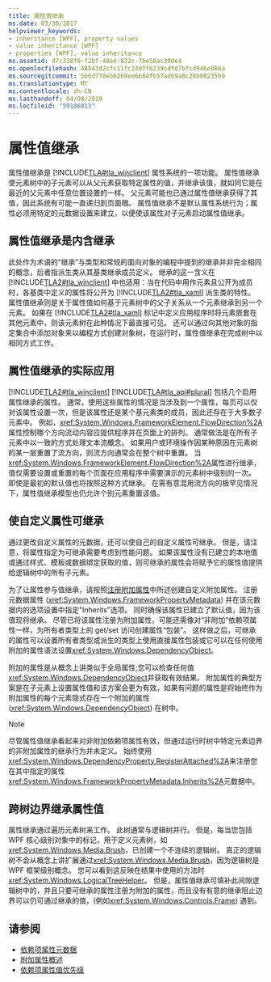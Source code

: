 ```yaml
---
title: 属性值继承
ms.date: 03/30/2017
helpviewer_keywords:
- inheritance [WPF], property values
- value inheritance [WPF]
- properties [WPF], value inheritance
ms.assetid: d7c338f9-f2bf-48ed-832c-7be58ac390e4
ms.openlocfilehash: 48543d2cfc11fc33dff6239cdfd7bfcd946e986a
ms.sourcegitcommit: 5b6d778ebb269ee6684fb57ad69a8c28b06235b9
ms.translationtype: MT
ms.contentlocale: zh-CN
ms.lasthandoff: 04/08/2019
ms.locfileid: "59186813"
---
```

# <a name="property-value-inheritance"></a>属性值继承
属性值继承是 [!INCLUDE[TLA#tla_winclient](../../../../includes/tlasharptla-winclient-md.md)] 属性系统的一项功能。 属性值继承使元素树中的子元素可以从父元素获取特定属性的值，并继承该值，就如同它是在最近的父元素中任意位置设置的一样。 父元素可能也已通过属性值继承获得了其值，因此系统有可能一直递归到页面根。 属性值继承不是默认属性系统行为；属性必须用特定的元数据设置来建立，以便使该属性对子元素启动属性值继承。  

<a name="Property_Value_Inheritance_is_Containment_Inheritance"></a>   
## <a name="property-value-inheritance-is-containment-inheritance"></a>属性值继承是内含继承  
 此处作为术语的“继承”与类型和常规的面向对象的编程中提到的继承并非完全相同的概念，后者指派生类从其基类继承成员定义。 继承的这一含义在 [!INCLUDE[TLA2#tla_winclient](../../../../includes/tla2sharptla-winclient-md.md)] 中也适用：当在代码中用作元素且公开为成员时，各基类中定义的属性将公开为 [!INCLUDE[TLA2#tla_xaml](../../../../includes/tla2sharptla-xaml-md.md)] 派生类的特性。 属性值继承则是关于属性值如何基于元素树中的父子关系从一个元素继承到另一个元素。 如果在 [!INCLUDE[TLA2#tla_xaml](../../../../includes/tla2sharptla-xaml-md.md)] 标记中定义应用程序时将元素嵌套在其他元素中，则该元素树在此种情况下最直接可见。 还可以通过向其他对象的指定集合中添加对象来以编程方式创建对象树，在运行时，属性值继承在完成树中以相同方式工作。  
  
<a name="Practical_Applications_of_Property_Value_Inheritance"></a>   
## <a name="practical-applications-of-property-value-inheritance"></a>属性值继承的实际应用  
 [!INCLUDE[TLA2#tla_winclient](../../../../includes/tla2sharptla-winclient-md.md)] [!INCLUDE[TLA#tla_api#plural](../../../../includes/tlasharptla-apisharpplural-md.md)] 包括几个启用属性继承的属性。 通常，使用这些属性的情况是当涉及到一个属性，每页可以仅对该属性设置一次，但是该属性还是某个基元素类的成员，因此还存在于大多数子元素中。 例如，<xref:System.Windows.FrameworkElement.FlowDirection%2A>属性控制哪个方向流动内容应提供程序并在页面上的排列。 通常做法是在所有子元素中以一致的方式处理文本流概念。 如果用户或环境操作因某种原因在元素树的某一层重置了流方向，则流方向通常会在整个树中重置。 当<xref:System.Windows.FrameworkElement.FlowDirection%2A>属性进行继承，值仅需要设置或重置的每个页面在应用程序中需要演示的元素树中级别的一次。 即使是最初的默认值也将按照这种方式继承。 在需有意混用流方向的极罕见情况下，属性值继承模型也仍允许个别元素重置该值。  
  
<a name="Making_a_Custom_Property_Inheritable"></a>   
## <a name="making-a-custom-property-inheritable"></a>使自定义属性可继承  
 通过更改自定义属性的元数据，还可以使自己的自定义属性可继承。 但是，请注意，将属性指定为可继承需要考虑到性能问题。 如果该属性没有已建立的本地值或通过样式、模板或数据绑定获取的值，则可继承的属性会将赋予它的属性值提供给逻辑树中的所有子元素。  
  
 为了让属性参与值继承，请按照[注册附加属性](how-to-register-an-attached-property.md)中所述创建自定义附加属性。 注册元数据属性 (<xref:System.Windows.FrameworkPropertyMetadata>) 并在该元数据内的选项设置中指定"Inherits"选项。 同时确保该属性已建立了默认值，因为该值现将继承。 尽管已将该属性注册为附加属性，可能还需像对“非附加”依赖项属性一样，为所有者类型上的 get/set 访问创建属性“包装”。 这样做之后，可继承的属性可以设置所有者类型或派生的类型上使用直接属性包装或它可以在任何使用附加的属性语法设置<xref:System.Windows.DependencyObject>。  
  
 附加的属性是从概念上讲类似于全局属性;您可以检查任何值<xref:System.Windows.DependencyObject>并获取有效结果。 附加属性的典型方案是在子元素上设置属性值和该方案会更为有效，如果有问题的属性是将始终作为附加属性的每个元素隐式存在一个附加的属性 (<xref:System.Windows.DependencyObject>) 在树中。  
  
> [!NOTE]
>  尽管属性值继承看起来对非附加依赖项属性有效，但通过运行时树中特定元素边界的非附加属性的继承行为并未定义。 始终使用<xref:System.Windows.DependencyProperty.RegisterAttached%2A>来注册您在其中指定的属性<xref:System.Windows.FrameworkPropertyMetadata.Inherits%2A>元数据中。  
  
<a name="InheritanceContext"></a>   
## <a name="inheriting-property-values-across-tree-boundaries"></a>跨树边界继承属性值  
 属性继承通过遍历元素树来工作。 此树通常与逻辑树并行。 但是，每当您包括 WPF 核心级别对象中的标记，用于定义元素树，如<xref:System.Windows.Media.Brush>，已创建一个不连续的逻辑树。 真正的逻辑树不会从概念上讲扩展通过<xref:System.Windows.Media.Brush>，因为逻辑树是 WPF 框架级别概念。 您可以看到这反映在结果中使用的方法时<xref:System.Windows.LogicalTreeHelper>。 但是，属性值继承可填补此间隙逻辑树中的，并且只要可继承的属性注册为附加的属性，而且没有有意的继承阻止边界可以仍可通过继承的值，(例如<xref:System.Windows.Controls.Frame>) 遇到。  
  
## <a name="see-also"></a>请参阅

- [依赖项属性元数据](dependency-property-metadata.md)
- [附加属性概述](attached-properties-overview.md)
- [依赖项属性值优先级](dependency-property-value-precedence.md)
